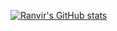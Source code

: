 [![Ranvir's GitHub stats](https://github-readme-stats.vercel.app/api?username=ranvirsv)](https://github.com/ranvirsv/github-readme-stats)
